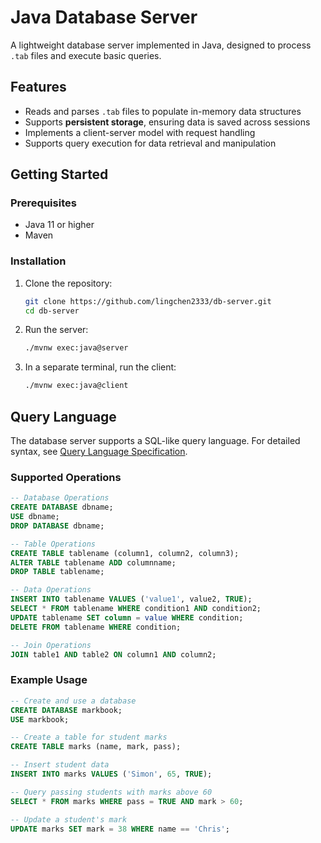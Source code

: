 # Java Database Server

A lightweight database server implemented in Java, designed to process `.tab` files and execute basic queries.

## Features

- Reads and parses `.tab` files to populate in-memory data structures
- Supports **persistent storage**, ensuring data is saved across sessions
- Implements a client-server model with request handling
- Supports query execution for data retrieval and manipulation

## Getting Started

### Prerequisites

- Java 11 or higher
- Maven

### Installation

1. Clone the repository:
   ```bash
   git clone https://github.com/lingchen2333/db-server.git
   cd db-server
   ```

2. Run the server:
   ```bash
   ./mvnw exec:java@server
   ```

3. In a separate terminal, run the client:
   ```bash
   ./mvnw exec:java@client
   ```

## Query Language

The database server supports a SQL-like query language. For detailed syntax, see [Query Language Specification](./BNF.txt).

### Supported Operations

```sql
-- Database Operations
CREATE DATABASE dbname;
USE dbname;
DROP DATABASE dbname;

-- Table Operations
CREATE TABLE tablename (column1, column2, column3);
ALTER TABLE tablename ADD columnname;
DROP TABLE tablename;

-- Data Operations
INSERT INTO tablename VALUES ('value1', value2, TRUE);
SELECT * FROM tablename WHERE condition1 AND condition2;
UPDATE tablename SET column = value WHERE condition;
DELETE FROM tablename WHERE condition;

-- Join Operations
JOIN table1 AND table2 ON column1 AND column2;
```

### Example Usage

```sql
-- Create and use a database
CREATE DATABASE markbook;
USE markbook;

-- Create a table for student marks
CREATE TABLE marks (name, mark, pass);

-- Insert student data
INSERT INTO marks VALUES ('Simon', 65, TRUE);

-- Query passing students with marks above 60
SELECT * FROM marks WHERE pass = TRUE AND mark > 60;

-- Update a student's mark
UPDATE marks SET mark = 38 WHERE name == 'Chris';
```






